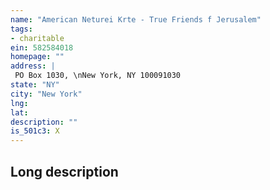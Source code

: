 ```yaml
---
name: "American Neturei Krte - True Friends f Jerusalem"
tags:
- charitable
ein: 582584018
homepage: ""
address: |
 PO Box 1030, \nNew York, NY 100091030
state: "NY"
city: "New York"
lng: 
lat: 
description: ""
is_501c3: X
---
```


## Long description


